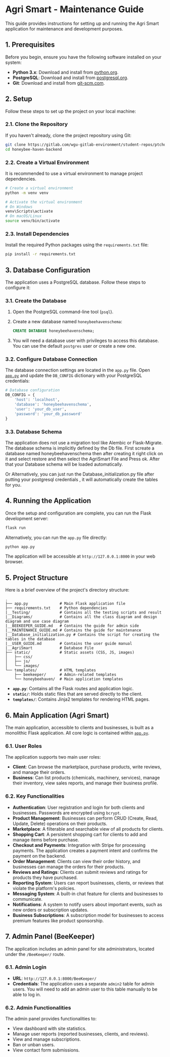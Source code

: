 # Agri Smart - Maintenance Guide

This guide provides instructions for setting up and running the Agri Smart application for maintenance and development purposes.

## 1. Prerequisites

Before you begin, ensure you have the following software installed on your system:

*   **Python 3.x**: Download and install from [python.org](https://python.org).
*   **PostgreSQL**: Download and install from [postgresql.org](https://www.postgresql.org/download/).
*   **Git**: Download and install from [git-scm.com](https://git-scm.com/downloads).

## 2. Setup

Follow these steps to set up the project on your local machine:

### 2.1. Clone the Repository

If you haven't already, clone the project repository using Git:

```bash
git clone https://gitlab.com/wgu-gitlab-environment/student-repos/ptchou1/d424-software-engineering-capstone/-/tree/Working?ref_type=heads
cd honeybee-haven-backend
```

### 2.2. Create a Virtual Environment

It is recommended to use a virtual environment to manage project dependencies.

```bash
# Create a virtual environment
python -m venv venv

# Activate the virtual environment
# On Windows
venv\Scripts\activate
# On macOS/Linux
source venv/bin/activate
```

### 2.3. Install Dependencies

Install the required Python packages using the `requirements.txt` file:

```bash
pip install -r requirements.txt
```

## 3. Database Configuration

The application uses a PostgreSQL database. Follow these steps to configure it:

### 3.1. Create the Database

1.  Open the PostgreSQL command-line tool (`psql`).
2.  Create a new database named `honeybeehavenschema`:

    ```sql
    CREATE DATABASE honeybeehavenschema;
    ```

3.  You will need a database user with privileges to access this database. You can use the default `postgres` user or create a new one.

### 3.2. Configure Database Connection

The database connection settings are located in the `app.py` file. Open [`app.py`](app.py) and update the `DB_CONFIG` dictionary with your PostgreSQL credentials:

```python
# Database configuration
DB_CONFIG = {
    'host': 'localhost',
    'database': 'honeybeehavenschema',
    'user': 'your_db_user',
    'password': 'your_db_password'
}
```

### 3.3. Database Schema

The application does not use a migration tool like Alembic or Flask-Migrate. The database schema is implicitly defined by the Db file. First screate a database named honeybeehavenschema then after creating it right click on it and select restore and then select the AgriSmart File and Press ok. After that your Database schema will be loaded automatically.

Or Alternatively, you can just run the Database_initialization.py file after putting your postgresql credentials , it will automatically create the tables for you.

## 4. Running the Application

Once the setup and configuration are complete, you can run the Flask development server:

```bash
flask run
```

Alternatively, you can run the `app.py` file directly:

```bash
python app.py
```

The application will be accessible at `http://127.0.0.1:8000` in your web browser.

## 5. Project Structure

Here is a brief overview of the project's directory structure:

```
.
├── app.py              # Main Flask application file
├── requirements.txt    # Python dependencies
|__Testing/             # Contains all the testing scripts and result
|__Diagrams/            # Contains all the class diagram and design diagram and use case diagram
|__BEEKEEPER_GUIDE.md   # Contains the guide for admin side
|__MAINTENANCE_GUIDE.md # Contains the guide for maintenance
|__Database_initialization.py # Contains the script for creating the tables in the database 
|__USER_GUIDE.md        # Contains the user guide manual
|__AgriSmart            # Database File
├── static/             # Static assets (CSS, JS, images)
│   ├── css/
│   ├── js/
│   └── images/
└── templates/          # HTML templates
    ├── beekeeper/      # Admin-related templates
    └── honeybeehaven/  # Main application templates
```

*   **`app.py`**: Contains all the Flask routes and application logic.
*   **`static/`**: Holds static files that are served directly to the client.
*   **`templates/`**: Contains Jinja2 templates for rendering HTML pages.

## 6. Main Application (Agri Smart)

The main application, accessible to clients and businesses, is built as a monolithic Flask application. All core logic is contained within [`app.py`](app.py).

### 6.1. User Roles

The application supports two main user roles:

*   **Client**: Can browse the marketplace, purchase products, write reviews, and manage their orders.
*   **Business**: Can list products (chemicals, machinery, services), manage their inventory, view sales reports, and manage their business profile.

### 6.2. Key Functionalities

*   **Authentication**: User registration and login for both clients and businesses. Passwords are encrypted using `bcrypt`.
*   **Product Management**: Businesses can perform CRUD (Create, Read, Update, Delete) operations on their products.
*   **Marketplace**: A filterable and searchable view of all products for clients.
*   **Shopping Cart**: A persistent shopping cart for clients to add and manage items before purchase.
*   **Checkout and Payments**: Integration with Stripe for processing payments. The application creates a payment intent and confirms the payment on the backend.
*   **Order Management**: Clients can view their order history, and businesses can manage the orders for their products.
*   **Reviews and Ratings**: Clients can submit reviews and ratings for products they have purchased.
*   **Reporting System**: Users can report businesses, clients, or reviews that violate the platform's policies.
*   **Messaging System**: A built-in chat feature for clients and businesses to communicate.
*   **Notifications**: A system to notify users about important events, such as new orders or subscription updates.
*   **Business Subscriptions**: A subscription model for businesses to access premium features like product sponsorship.

## 7. Admin Panel (BeeKeeper)

The application includes an admin panel for site administrators, located under the `/BeeKeeper/` route.

### 6.1. Admin Login

*   **URL**: `http://127.0.0.1:8000/BeeKeeper/`
*   **Credentials**: The application uses a separate `admin2` table for admin users. You will need to add an admin user to this table manually to be able to log in.

### 6.2. Admin Functionalities

The admin panel provides functionalities to:

*   View dashboard with site statistics.
*   Manage user reports (reported businesses, clients, and reviews).
*   View and manage subscriptions.
*   Ban or unban users.
*   View contact form submissions.